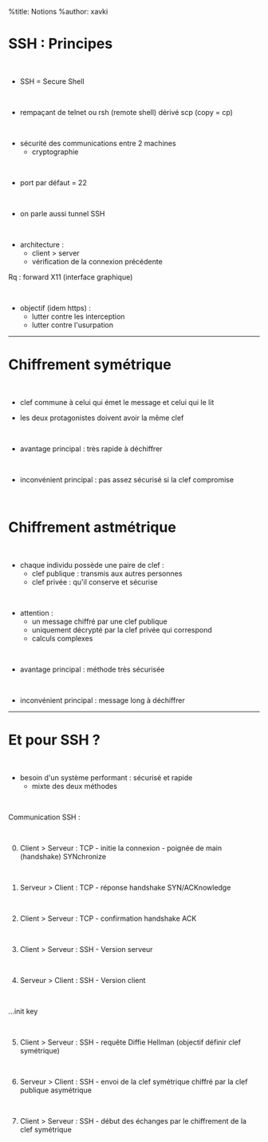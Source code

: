 %title: Notions
%author: xavki


# SSH : Principes


<br>

* SSH = Secure Shell

<br>

* rempaçant de telnet ou rsh (remote shell)
	dérivé scp (copy = cp)

<br>

* sécurité des communications entre 2 machines
	* cryptographie

<br>

* port par défaut = 22

<br>

* on parle aussi tunnel SSH

<br>

* architecture : 
	* client > server
	* vérification de la connexion précédente

Rq : forward X11 (interface graphique)

<br>

* objectif (idem https) :
	* lutter contre les interception
	* lutter contre l'usurpation

-----------------------------------------------------------------

# Chiffrement symétrique


<br>

* clef commune à celui qui émet le message et celui qui le lit

* les deux protagonistes doivent avoir la même clef

<br>

* avantage principal : très rapide à déchiffrer

<br>

* inconvénient principal : pas assez sécurisé si la clef compromise


<br>

# Chiffrement astmétrique


<br>

* chaque individu possède une paire de clef :
	* clef publique : transmis aux autres personnes
	* clef privée : qu'il conserve et sécurise

<br>

* attention :
	* un message chiffré par une clef publique
	* uniquement décrypté par la clef privée qui correspond
	* calculs complexes

<br>

* avantage principal : méthode très sécurisée

<br>

* inconvénient principal : message long à déchiffrer

----------------------------------------------------------------------

# Et pour SSH ?


<br>

* besoin d'un système performant : sécurisé et rapide
	* mixte des deux méthodes

<br>

Communication SSH :

<br>

0. Client > Serveur : TCP - initie la connexion - poignée de main (handshake) SYNchronize

<br>

1. Serveur > Client : TCP - réponse handshake SYN/ACKnowledge

<br>

2. Client > Serveur : TCP - confirmation handshake ACK

<br>

3. Client > Serveur : SSH - Version serveur

<br>

4. Serveur > Client : SSH - Version client

<br>

...init key

<br>

5. Client > Serveur : SSH - requête Diffie Hellman (objectif définir clef symétrique)

<br>

6. Serveur > Client : SSH - envoi de la clef symétrique chiffré par la clef publique asymétrique

<br>

7. Client > Serveur : SSH - début des échanges par le chiffrement de la clef symétrique

